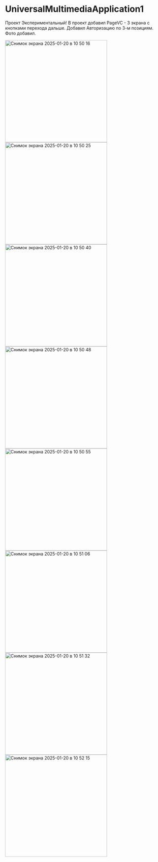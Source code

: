 # UniversalMultimediaApplication1
Проект Экспериментальный!
В проект добавил PageVC - 3 экрана с кнопками перехода дальше. Добавил Авторизацию по 3-м позициям. Фото добавил.

<img width="331" alt="Снимок экрана 2025-01-20 в 10 50 16" src="https://github.com/user-attachments/assets/3f96e3b2-28bd-45d3-8b42-abadb1b70960" />
<img width="331" alt="Снимок экрана 2025-01-20 в 10 50 25" src="https://github.com/user-attachments/assets/1892d511-3f17-4673-83eb-b6d7185967d0" />
<img width="331" alt="Снимок экрана 2025-01-20 в 10 50 40" src="https://github.com/user-attachments/assets/5f603191-1e90-459b-a9e4-57224e2b896f" />
<img width="331" alt="Снимок экрана 2025-01-20 в 10 50 48" src="https://github.com/user-attachments/assets/f8ae7afe-ce8e-4a33-98a7-55253a2437ed" />
<img width="331" alt="Снимок экрана 2025-01-20 в 10 50 55" src="https://github.com/user-attachments/assets/01caf7ce-f44a-43f7-b854-f6f2da93abb9" />
<img width="331" alt="Снимок экрана 2025-01-20 в 10 51 06" src="https://github.com/user-attachments/assets/0ff92da5-95cb-4ae1-8faf-c199e9a60740" />
<img width="331" alt="Снимок экрана 2025-01-20 в 10 51 32" src="https://github.com/user-attachments/assets/e4e822f2-4a5b-418f-93ab-40a0b6af8975" />
<img width="331" alt="Снимок экрана 2025-01-20 в 10 52 15" src="https://github.com/user-attachments/assets/c287b5ca-e1d2-48ec-9e98-32fc8003a870" />
